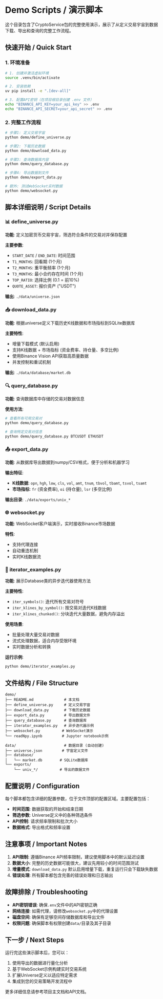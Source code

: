 # Demo Scripts / 演示脚本

这个目录包含了CryptoService包的完整使用演示，展示了从定义交易宇宙到数据下载、导出和查询的完整工作流程。

## 快速开始 / Quick Start

### 1. 环境准备

```bash
# 1. 创建并激活虚拟环境
source .venv/bin/activate

# 2. 安装依赖
uv pip install -e ".[dev-all]"

# 3. 配置API密钥（在项目根目录创建 .env 文件）
echo "BINANCE_API_KEY=your_api_key" >> .env
echo "BINANCE_API_SECRET=your_api_secret" >> .env
```

### 2. 完整工作流程

```bash
# 步骤1: 定义交易宇宙
python demo/define_universe.py

# 步骤2: 下载历史数据
python demo/download_data.py

# 步骤3: 查询数据库内容
python demo/query_database.py

# 步骤4: 导出数据到文件
python demo/export_data.py

# 额外: 测试WebSocket实时数据
python demo/websocket.py
```

## 脚本详细说明 / Script Details

### 📊 define_universe.py
**功能**: 定义加密货币交易宇宙，筛选符合条件的交易对并保存配置

**主要参数**:
- `START_DATE` / `END_DATE`: 时间范围
- `T1_MONTHS`: 回看期 (1个月)
- `T2_MONTHS`: 重平衡频率 (1个月)
- `T3_MONTHS`: 最小合约存在时间 (1个月)
- `TOP_RATIO`: 选择比例 (0.1 = 前10%)
- `QUOTE_ASSET`: 报价资产 ("USDT")

**输出**: `./data/universe.json`

### 📥 download_data.py
**功能**: 根据universe定义下载历史K线数据和市场指标到SQLite数据库

**主要特性**:
- 增量下载模式 (默认启用)
- 支持K线数据 + 市场指标 (资金费率、持仓量、多空比例)
- 使用Binance Vision API获取高质量数据
- 并发控制和重试机制

**输出**: `./data/database/market.db`

### 🔍 query_database.py
**功能**: 查询数据库中存储的交易对数据信息

**使用方法**:
```bash
# 查看所有可用交易对
python demo/query_database.py

# 查询特定交易对信息
python demo/query_database.py BTCUSDT ETHUSDT
```

### 📤 export_data.py
**功能**: 从数据库导出数据到numpy/CSV格式，便于分析和机器学习

**输出特征**:
- **K线数据**: `opn`, `hgh`, `low`, `cls`, `vol`, `amt`, `tnum`, `tbvol`, `tbamt`, `tsvol`, `tsamt`
- **市场指标**: `fr` (资金费率), `oi` (持仓量), `lsr` (多空比例)

**输出目录**: `./data/exports/univ_*`

### 🌐 websocket.py
**功能**: WebSocket客户端演示，实时接收Binance市场数据

**特性**:
- 支持代理连接
- 自动重连机制
- 实时K线数据流

### 🔄 iterator_examples.py
**功能**: 展示Database类的异步迭代器使用方法

**主要特性**:
- `iter_symbols()`: 迭代所有交易对符号
- `iter_klines_by_symbol()`: 按交易对迭代K线数据
- `iter_klines_chunked()`: 分块迭代大量数据，避免内存溢出

**使用场景**:
- 批量处理大量交易对数据
- 流式处理数据，适合内存受限环境
- 实时数据分析和转换

**运行示例**:
```bash
python demo/iterator_examples.py
```

## 文件结构 / File Structure

```
demo/
├── README.md              # 本文档
├── define_universe.py     # 定义交易宇宙
├── download_data.py       # 下载历史数据
├── export_data.py         # 导出数据文件
├── query_database.py      # 查询数据库
├── iterator_examples.py   # 异步迭代器示例
├── websocket.py          # WebSocket演示
└── readNpy.ipynb         # Jupyter notebook示例

data/                      # 数据目录 (自动创建)
├── universe.json         # 宇宙定义文件
├── database/
│   └── market.db        # SQLite数据库
└── exports/
    └── univ_*/          # 导出的数据文件
```

## 配置说明 / Configuration

每个脚本都包含详细的配置参数，位于文件顶部的配置区域。主要配置包括：

- **时间范围**: 数据获取的开始和结束日期
- **筛选参数**: Universe定义中的各种筛选条件
- **API控制**: 请求频率限制和批次大小
- **数据格式**: 导出格式和频率设置

## 注意事项 / Important Notes

1. **API限制**: 遵循Binance API频率限制，建议使用脚本中的默认延迟设置
2. **数据大小**: 完整的历史数据可能很大，建议先用较小的时间范围测试
3. **增量模式**: `download_data.py` 默认启用增量下载，重复运行只会下载缺失数据
4. **错误处理**: 所有脚本都包含完善的错误处理和日志输出

## 故障排除 / Troubleshooting

- **API密钥错误**: 确保`.env`文件中的API密钥正确
- **网络连接**: 如需代理，请修改`websocket.py`中的代理设置
- **磁盘空间**: 确保有足够空间存储数据库和导出文件
- **权限问题**: 确保脚本有权限创建`data/`目录及其子目录

## 下一步 / Next Steps

运行完这些演示脚本后，您可以：

1. 使用导出的数据进行量化分析
2. 基于WebSocket示例构建实时交易系统
3. 扩展Universe定义以适应特定需求
4. 集成到您的交易策略开发流程中

更多详细信息请参考项目主文档和API文档。
